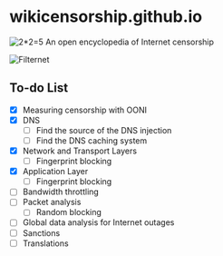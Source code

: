 # wikicensorship.github.io
  
![2*2=5](https://github.com/wikicensorship/wikicensorship.github.io/raw/main/static/android-chrome-192x192.png) 
An open encyclopedia of Internet censorship 

![Filternet](https://github.com/wikicensorship/wikicensorship.github.io/raw/main/static/images/filternet.png)

## To-do List

- [x] Measuring censorship with OONI
- [x] DNS
  - [ ] Find the source of the DNS injection
  - [ ] Find the DNS caching system
- [x] Network and Transport Layers
  - [ ] Fingerprint blocking
- [x] Application Layer
  - [ ] Fingerprint blocking
- [ ] Bandwidth throttling 
- [ ] Packet analysis
  - [ ] Random blocking
- [ ] Global data analysis for Internet outages
- [ ] Sanctions
- [ ] Translations
